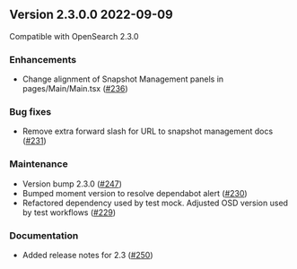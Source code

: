 ## Version 2.3.0.0 2022-09-09

Compatible with OpenSearch 2.3.0


### Enhancements
* Change alignment of Snapshot Management panels in pages/Main/Main.tsx ([#236](https://github.com/opensearch-project/index-management-dashboards-plugin/pull/236))

### Bug fixes
* Remove extra forward slash for URL to snapshot management docs ([#231](https://github.com/opensearch-project/index-management-dashboards-plugin/pull/231))

### Maintenance
* Version bump 2.3.0 ([#247](https://github.com/opensearch-project/index-management-dashboards-plugin/pull/247))
* Bumped moment version to resolve dependabot alert ([#230](https://github.com/opensearch-project/index-management-dashboards-plugin/pull/230))
* Refactored dependency used by test mock. Adjusted OSD version used by test workflows ([#229](https://github.com/opensearch-project/index-management-dashboards-plugin/pull/229))

### Documentation
* Added release notes for 2.3 ([#250](https://github.com/opensearch-project/index-management-dashboards-plugin/pull/250))